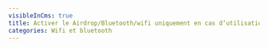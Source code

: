 ```yaml
---
visibleInCms: true
title: Activer le Airdrop/Bluetooth/wifi uniquement en cas d’utilisation.
categories: Wifi et bluetooth
---
```

